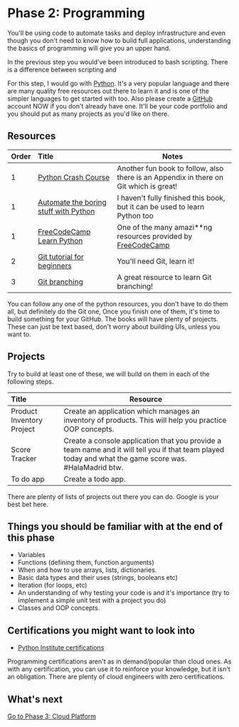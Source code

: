 # Phase 2: Programming

You'll be using code to automate tasks and deploy infrastructure and even though you don't need to know how to build full applications, understanding the basics of programming will give you an upper hand.

In the previous step you would've been introduced to bash scripting. There is a difference between scripting and 

For this step, I would go with [Python](https://www.python.org/). It's a very popular language and there are many quality free resources out there to learn it and is one of the simpler languages to get started with too. Also please create a [GitHub](https://github.com/) account NOW if you don't already have one. It'll be your code portfolio and you should put as many projects as you'd like on there.

## Resources

| Order | Title                                                                        | Notes                                                                                       |
| :---- | :--------------------------------------------------------------------------- | ------------------------------------------------------------------------------------------- |
| 1     | [Python Crash Course](https://ehmatthes.github.io/pcc/)                      | Another fun book to follow, also there is an Appendix in there on Git which is great!       |
| 1     | [Automate the boring stuff with Python](https://automatetheboringstuff.com/) | I haven't fully finished this book, but it can be used to learn Python too                  |
| 1     | [FreeCodeCamp Learn Python](https://www.youtube.com/watch?v=rfscVS0vtbw)     | One of the many amazi**ng resources provided by [FreeCodeCamp](https://www.freecodecamp.org/) |
| 2     | [Git tutorial for beginners](https://www.youtube.com/watch?v=8JJ101D3knE)    | You'll need Git, learn it!                                                                  |
| 3     | [Git branching](https://learngitbranching.js.org/)                           | A great resource to learn Git branching!                                                    |

You can follow any one of the python resources, you don't have to do them all, but definitely do the Git one, Once you finish one of them, it's time to build something for your GitHub. The books will have plenty of projects. These can just be text based, don't worry about building UIs, unless you want to.

## Projects

Try to build at least one of these, we will build on them in each of the following steps.

 | Title                     | Resource                                                                                                                                               |
 | :------------------------ | ------------------------------------------------------------------------------------------------------------------------------------------------------ |
 | Product Inventory Project | Create an application which manages an inventory of products. This will help you practice OOP concepts.                                                |
 | Score Tracker             | Create a console application that you provide a team name and it will tell you if that team played today and what the game score was. #HalaMadrid btw. |
 | To do app                 | Create a todo app.                                                                                                                                     |

 There are plenty of lists of projects out there you can do. Google is your best bet here.

## Things you should be familiar with at the end of this phase

- Variables
- Functions (defining them, function arguments)
- When and how to use arrays, lists, dictionaries.
- Basic data types and their uses (strings, booleans etc)
- Iteration (for loops, etc)
- An understanding of why testing your code is and it's importance (try to implement a simple unit test with a project you do)
- Classes and OOP concepts.

## Certifications you might want to look into

- [Python Institute certifications](https://pythoninstitute.org/certification/)

Programming certifications aren't as in demand/popular than cloud ones. As with any certification, you can use it to reinforce your knowledge, but it isn't an obligation. There are plenty of cloud engineers with zero certifications.

## What's next

[Go to Phase 3: Cloud Platform](../phase3/README.md)
